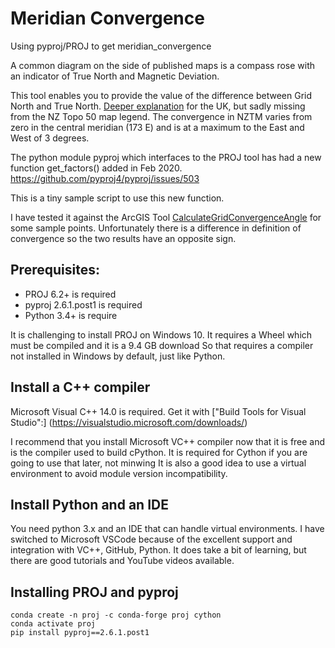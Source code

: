 # Meridian Convergence

Using pyproj/PROJ to get meridian_convergence

A common diagram on the side of published maps is a compass rose with an indicator of True North and Magnetic Deviation.

This tool enables you to provide the value of the difference between Grid North and True North.
[Deeper explanation](http://www.threelittlemaids.co.uk/magdec/explain.html) for the UK, but sadly missing from the NZ Topo 50 map legend. The convergence in NZTM varies from zero in the central meridian (173 E) and is at a maximum to the East and West of 3 degrees.

The python module pyproj which interfaces to the PROJ tool has had a new function get_factors() added in Feb 2020.
https://github.com/pyproj4/pyproj/issues/503

This is a tiny sample script to use this new function.

I have tested it against the ArcGIS Tool [CalculateGridConvergenceAngle](https://pro.arcgis.com/en/pro-app/tool-reference/cartography/calculate-grid-convergence-angle.htm) for some sample points.
Unfortunately there is a difference in definition of convergence so the two results have an opposite sign.

## Prerequisites:
+ PROJ 6.2+ is required
+ pyproj 2.6.1.post1 is required
+ Python 3.4+ is require

It is challenging to install PROJ on Windows 10. It requires a Wheel which must be compiled and it is a 9.4 GB download
So that requires a compiler not installed in Windows by default, just like Python.

## Install a C++ compiler
Microsoft Visual C++ 14.0 is required. 
Get it with ["Build Tools for Visual Studio":] (https://visualstudio.microsoft.com/downloads/)

I recommend that you install Microsoft VC++  compiler now that it is free and is the compiler used to build cPython.
It is required for Cython if you are going to use that later, not minwing
It is also a good idea to use a virtual environment to avoid module version incompatibility.

## Install Python and an IDE
You need python 3.x and an IDE that can handle virtual environments.
I have switched to Microsoft VSCode because of the excellent support and integration with VC++, GitHub, Python.
It does take a bit of learning, but there are good tutorials and YouTube videos available.

## Installing PROJ and pyproj
```
conda create -n proj -c conda-forge proj cython
conda activate proj
pip install pyproj==2.6.1.post1
```
